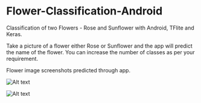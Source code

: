 # Flower-Classification-Android
Classification of two Flowers - Rose and Sunflower with Android, TFlite and Keras.

Take a picture of a flower either Rose or Sunflower and the app will predict the name of the flower. You can increase the number of classes as per your requirement. 

Flower image screenshots predicted through app.

![Alt text](/relative/path/to/Rose.jpg?raw=true "Rose")

![Alt text](/relative/path/to/SunFlower.jpg?raw=true "SunFlower")


